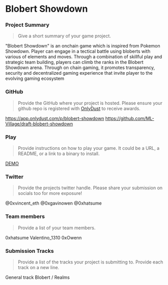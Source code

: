# Blobert Showdown

### Project Summary
> Give a short summary of your game project.

"Blobert Showdown" is an onchain game which is inspired from Pokemon Showdown. Player can engage in a tectical battle using bloberts with various of elements and moves. Through a combination of skillful play and strategic team building, players can climb the ranks in the Blobert Showdown arena. Through on chain gaming, it promotes transparency, security and decentralized gaming experience that invite player to the evolving gaming ecosystem

### GitHub
> Provide the GitHub where your project is hosted. Please ensure your github repo is registered with [OnlyDust](https://app.onlydust.com/p/create) to receive awards.

https://app.onlydust.com/p/blobert-showdown
https://github.com/ML-Village/draft-blobert-showdown

### Play
> Provide instructions on how to play your game. It could be a URL, a README, or a link to a binary to install.

[DEMO](https://github.com/ML-Village/draft-blobert-showdown/blob/main/README.md)

### Twitter
> Provide the projects twitter handle. Please share your submission on socials too for more exposure!

@0xvincent_eth
@0xgavinowen
@0xhatsume

### Team members
> Provide a list of your team members.

0xhatsume
Valentino_1310
0xOwenn

### Submission Tracks
> Provide a list of the tracks your project is submitting to. Provide each track on a new line.

General track
Blobert / Realms
